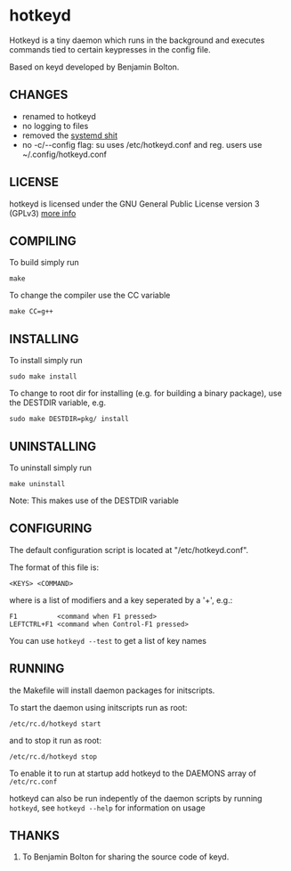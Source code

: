 hotkeyd
===

Hotkeyd is a tiny daemon which runs in the background and 
executes commands tied to certain keypresses in the config file.

Based on keyd developed by Benjamin Bolton.

CHANGES
---
- renamed to hotkeyd
- no logging to files
- removed the [systemd shit](http://boycottsystemd.org)
- no -c/--config flag: su uses /etc/hotkeyd.conf and reg. users use ~/.config/hotkeyd.conf


LICENSE
---
hotkeyd is licensed under the GNU General Public License version 3 (GPLv3)
[more info](http://www.gnu.org/licenses/quick-guide-gplv3.html)


COMPILING
---
To build simply run

    make

To change the compiler use the CC variable

    make CC=g++


INSTALLING
---
To install simply run

    sudo make install

To change to root dir for installing (e.g. for building a binary package),
use the DESTDIR variable, e.g.

    sudo make DESTDIR=pkg/ install


UNINSTALLING
---
To uninstall simply run 

    make uninstall

Note: This makes use of the DESTDIR variable


CONFIGURING
---
The default configuration script is located at "/etc/hotkeyd.conf".

The format of this file is:

    <KEYS> <COMMAND>

where <KEYS> is a list of modifiers and a key seperated by a '+', e.g.:

    F1          <command when F1 pressed>
    LEFTCTRL+F1 <command when Control-F1 pressed>

You can use `hotkeyd --test` to get a list of key names

RUNNING
---
the Makefile will install daemon packages for initscripts.

To start the daemon using initscripts run as root:

    /etc/rc.d/hotkeyd start

and to stop it run as root:

    /etc/rc.d/hotkeyd stop

To enable it to run at startup add hotkeyd to the DAEMONS array of `/etc/rc.conf`

hotkeyd can also be run indepently of the daemon scripts by running
`hotkeyd`, see `hotkeyd --help` for information on usage

THANKS
---
1. To Benjamin Bolton for sharing the source code of keyd.

